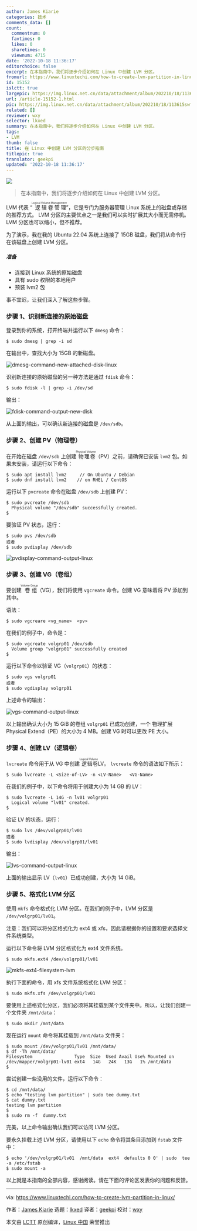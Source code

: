 ```yaml
---
author: James Kiarie
categories: 技术
comments_data: []
count:
  commentnum: 0
  favtimes: 0
  likes: 0
  sharetimes: 0
  viewnum: 4715
date: '2022-10-18 11:36:17'
editorchoice: false
excerpt: 在本指南中，我们将逐步介绍如何在 Linux 中创建 LVM 分区。
fromurl: https://www.linuxtechi.com/how-to-create-lvm-partition-in-linux/
id: 15152
islctt: true
largepic: https://img.linux.net.cn/data/attachment/album/202210/18/113615swffwazya3nyfve2.jpg
url: /article-15152-1.html
pic: https://img.linux.net.cn/data/attachment/album/202210/18/113615swffwazya3nyfve2.jpg.thumb.jpg
related: []
reviewer: wxy
selector: lkxed
summary: 在本指南中，我们将逐步介绍如何在 Linux 中创建 LVM 分区。
tags:
- LVM
thumb: false
title: 在 Linux 中创建 LVM 分区的分步指南
titlepic: true
translator: geekpi
updated: '2022-10-18 11:36:17'
---
```


![](/data/attachment/album/202210/18/113615swffwazya3nyfve2.jpg)



> 
> 在本指南中，我们将逐步介绍如何在 Linux 中创建 LVM 分区。
> 
> 
> 


LVM 代表 “<ruby> 逻辑卷管理 <rt>  Logical Volume Management </rt></ruby>”，它是专门为服务器管理 Linux 系统上的磁盘或存储的推荐方式。 LVM 分区的主要优点之一是我们可以实时扩展其大小而无需停机。 LVM 分区也可以缩小，但不推荐。


为了演示，我在我的 Ubuntu 22.04 系统上连接了 15GB 磁盘，我们将从命令行在该磁盘上创建 LVM 分区。


##### 准备


* 连接到 Linux 系统的原始磁盘
* 具有 sudo 权限的本地用户
* 预装 lvm2 包


事不宜迟，让我们深入了解这些步骤。


### 步骤 1、识别新连接的原始磁盘


登录到你的系统，打开终端并运行以下 `dmesg` 命令：



```
$ sudo dmesg | grep -i sd

```

在输出中，查找大小为 15GB 的新磁盘。


![dmesg-command-new-attached-disk-linux](/data/attachment/album/202210/18/113618icvckmdctcwietas.png)


识别新连接的原始磁盘的另一种方法是通过 `fdisk` 命令：



```
$ sudo fdisk -l | grep -i /dev/sd

```

输出：


![fdisk-command-output-new-disk](/data/attachment/album/202210/18/113618pzeg7en8vqb72w1a.png)


从上面的输出，可以确认新连接的磁盘是 `/dev/sdb`。


### 步骤 2、创建 PV（物理卷）


在开始在磁盘 `/dev/sdb` 上创建<ruby> 物理卷 <rt>  Physical Volume </rt></ruby>（PV）之前，请确保已安装 `lvm2` 包。如果未安装，请运行以下命令：



```
$ sudo apt install lvm2     // On Ubuntu / Debian
$ sudo dnf install lvm2    // on RHEL / CentOS

```

运行以下 `pvcreate` 命令在磁盘 `/dev/sdb` 上创建 PV：



```
$ sudo pvcreate /dev/sdb
  Physical volume "/dev/sdb" successfully created.
$

```

要验证 PV 状态，运行：



```
$ sudo pvs /dev/sdb
或者
$ sudo pvdisplay /dev/sdb

```

![pvdisplay-command-output-linux](/data/attachment/album/202210/18/113619jn9a77a6o6w6tvrr.png)


### 步骤 3、创建 VG（卷组）


要创建<ruby> 卷组 <rt>  Volume Group </rt></ruby>（VG），我们将使用 `vgcreate` 命令。创建 VG 意味着将 PV 添加到其中。


语法：



```
$ sudo vgcreare <vg_name>  <pv>

```

在我们的例子中，命令是：



```
$ sudo vgcreate volgrp01 /dev/sdb
  Volume group "volgrp01" successfully created
$

```

运行以下命令以验证 VG（`volgrp01`）的状态：



```
$ sudo vgs volgrp01
或者
$ sudo vgdisplay volgrp01

```

上述命令的输出：


![vgs-command-output-linux](/data/attachment/album/202210/18/113620myys3otbawa3y7tz.png)


以上输出确认大小为 15 GiB 的卷组 `volgrp01` 已成功创建，一个<ruby> 物理扩展Physical Extend</ruby>（PE）的大小为 4 MB。创建 VG 时可以更改 PE 大小。


### 步骤 4、创建 LV（逻辑卷）


`lvcreate` 命令用于从 VG 中创建<ruby> 逻辑卷 <rt>  Logical Volume </rt></ruby> LV。 `lvcreate` 命令的语法如下所示：



```
$ sudo lvcreate -L <Size-of-LV> -n <LV-Name>   <VG-Name>

```

在我们的例子中，以下命令将用于创建大小为 14 GB 的 LV：



```
$ sudo lvcreate -L 14G -n lv01 volgrp01
  Logical volume "lv01" created.
$

```

验证 LV 的状态，运行：



```
$ sudo lvs /dev/volgrp01/lv01
或者
$ sudo lvdisplay /dev/volgrp01/lv01

```

输出：


![lvs-command-output-linux](/data/attachment/album/202210/18/113620qdkeuswsfc53gd3f.png)


上面的输出显示 LV（`lv01`）已成功创建，大小为 14 GiB。


### 步骤 5、格式化 LVM 分区


使用 `mkfs` 命令格式化 LVM 分区。在我们的例子中，LVM 分区是 `/dev/volgrp01/lv01`。


注意：我们可以将分区格式化为 ext4 或 xfs，因此请根据你的设置和要求选择文件系统类型。


运行以下命令将 LVM 分区格式化为 ext4 文件系统。



```
$ sudo mkfs.ext4 /dev/volgrp01/lv01

```

![mkfs-ext4-filesystem-lvm](/data/attachment/album/202210/18/113621h6lzlo6qdqrzt6qx.png)


执行下面的命令，用 xfs 文件系统格式化 LVM 分区：



```
$ sudo mkfs.xfs /dev/volgrp01/lv01

```

要使用上述格式化分区，我们必须将其挂载到某个文件夹中。所以，让我们创建一个文件夹 `/mnt/data`：



```
$ sudo mkdir /mnt/data

```

现在运行 `mount` 命令将其挂载到 `/mnt/data` 文件夹：



```
$ sudo mount /dev/volgrp01/lv01 /mnt/data/
$ df -Th /mnt/data/
Filesystem                Type  Size  Used Avail Use% Mounted on
/dev/mapper/volgrp01-lv01 ext4   14G   24K   13G   1% /mnt/data
$

```

尝试创建一些没用的文件，运行以下命令：



```
$ cd /mnt/data/
$ echo "testing lvm partition" | sudo tee dummy.txt
$ cat dummy.txt
testing lvm partition
$
$ sudo rm -f  dummy.txt

```

完美，以上命令输出确认我们可以访问 LVM 分区。


要永久挂载上述 LVM 分区，请使用以下 `echo` 命令将其条目添加到 `fstab` 文件中：



```
$ echo '/dev/volgrp01/lv01  /mnt/data  ext4  defaults 0 0' | sudo  tee -a /etc/fstab
$ sudo mount -a

```

以上就是本指南的全部内容，感谢阅读。请在下面的评论区发表你的问题和反馈。




---


via: <https://www.linuxtechi.com/how-to-create-lvm-partition-in-linux/>


作者：[James Kiarie](https://www.linuxtechi.com/author/james/) 选题：[lkxed](https://github.com/lkxed) 译者：[geekpi](https://github.com/geekpi) 校对：[wxy](https://github.com/wxy)


本文由 [LCTT](https://github.com/LCTT/TranslateProject) 原创编译，[Linux 中国](https://linux.cn/) 荣誉推出
